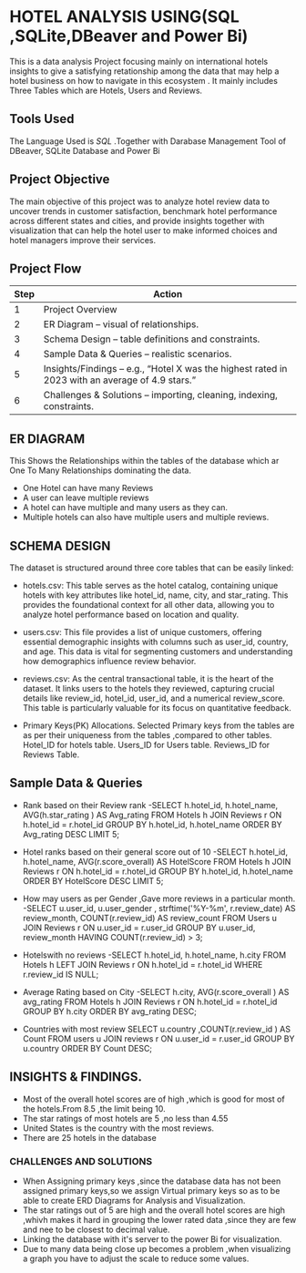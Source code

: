 # HOTEL ANALYSIS  USING(SQL ,SQLite,DBeaver and Power Bi)
This is a data analysis Project focusing mainly on international hotels insights to give a satisfying retationship  among the data that may help a hotel business on how to navigate  in this ecosystem . It mainly includes Three Tables which are Hotels, Users and Reviews.
## Tools  Used
The Language Used is *SQL* .Together with Darabase Management Tool of  DBeaver, SQLite Database  and Power Bi

## Project Objective
The main objective of this project was to analyze hotel review data to uncover trends in customer satisfaction, benchmark hotel performance across different states and cities, and provide insights together with  visualization  that can help the hotel user to  make informed choices and hotel managers improve their services.

 ## Project Flow 

| Step | Action                                                                                         |
| ---- | ---------------------------------------------------------------------------------------------- |
| 1    | Project Overview                                                                               |
| 2    | ER Diagram – visual of relationships.                                                          |
| 3    | Schema Design – table definitions and constraints.                                             |
| 4    | Sample Data & Queries – realistic scenarios.                                                   |
| 5    | Insights/Findings – e.g., “Hotel X was the highest rated in 2023 with an average of 4.9 stars.”|
| 6    | Challenges & Solutions – importing, cleaning, indexing, constraints.                           |


  ##  ER DIAGRAM
  This Shows the Relationships within the tables of the database which ar One To Many Relationships dominating the data.
  * One Hotel can have many Reviews
  * A user can leave multiple reviews
  * A hotel can have multiple and many users as they can.
  * Multiple hotels can also have multiple users and multiple reviews.

## SCHEMA DESIGN
The dataset is structured around three core tables that can be easily linked:

* hotels.csv: This table serves as the hotel catalog, containing unique hotels with key attributes like hotel_id, name, city, and star_rating. This provides the foundational context for all other data, allowing you to analyze hotel performance based on location and quality.

* users.csv: This file provides a list of unique customers, offering essential demographic insights with columns such as user_id, country, and age. This data is vital for segmenting customers and understanding how demographics influence review behavior.

* reviews.csv: As the central transactional table, it is the heart of the dataset. It links users to the hotels they reviewed, capturing crucial details like review_id, hotel_id, user_id, and a numerical review_score. This table is particularly valuable for its focus on quantitative feedback.

* Primary Keys(PK) Allocations.
Selected Primary keys from the tables are as per their uniqueness from the tables ,compared to other tables.
Hotel_ID for hotels table.
Users_ID for Users table.
Reviews_ID for Reviews Table.

##   Sample Data & Queries

* Rank based on their Review rank
-SELECT h.hotel_id, h.hotel_name, AVG(h.star_rating ) AS Avg_rating
FROM Hotels h
JOIN Reviews r ON h.hotel_id = r.hotel_id
GROUP BY h.hotel_id, h.hotel_name
ORDER BY Avg_rating DESC
LIMIT 5;

* Hotel ranks based on their general score out of 10
-SELECT h.hotel_id, h.hotel_name, AVG(r.score_overall) AS HotelScore
FROM Hotels h
JOIN Reviews r ON h.hotel_id = r.hotel_id
GROUP BY h.hotel_id, h.hotel_name
ORDER BY HotelScore DESC
LIMIT 5;

* How may users as per Gender ,Gave more reviews in a particular month.
  -SELECT u.user_id, u.user_gender , strftime('%Y-%m', r.review_date) AS review_month,
       COUNT(r.review_id) AS review_count
FROM Users u
JOIN Reviews r ON u.user_id = r.user_id
GROUP BY u.user_id, review_month 
HAVING COUNT(r.review_id) > 3;

* Hotelswith no reviews
-SELECT h.hotel_id, h.hotel_name, h.city
FROM Hotels h
LEFT JOIN Reviews r ON h.hotel_id = r.hotel_id
WHERE r.review_id IS NULL;

* Average Rating based on City
-SELECT h.city, AVG(r.score_overall ) AS avg_rating
FROM Hotels h
JOIN Reviews r ON h.hotel_id = r.hotel_id
GROUP BY h.city
ORDER BY avg_rating DESC;

* Countries with most review
SELECT u.country ,COUNT(r.review_id ) AS Count
FROM users u 
JOIN reviews r ON u.user_id = r.user_id 
GROUP BY u.country
ORDER BY Count  DESC;

## INSIGHTS & FINDINGS.
- Most of the overall hotel scores are of high ,which is good for most of the hotels.From 8.5 ,the limit being 10.
- The star ratings of most hotels are 5 ,no less than 4.55
- United States is the country with the most reviews.
- There are 25 hotels in the database

###  CHALLENGES AND SOLUTIONS
* When Assigning primary  keys ,since the database data  has not been assigned primary keys,so we assign Virtual primary keys so as to be able to create ERD Diagrams for Analysis and Visualization.
* The star ratings out of 5 are high and the overall hotel scores are high ,whivh makes it hard in grouping the lower rated data ,since they are few and nee to be closest to decimal value.
* Linking the database with it's server to the power Bi for visualization.
* Due to many data being close up becomes a problem ,when visualizing a graph you have to adjust the scale to reduce some values.

